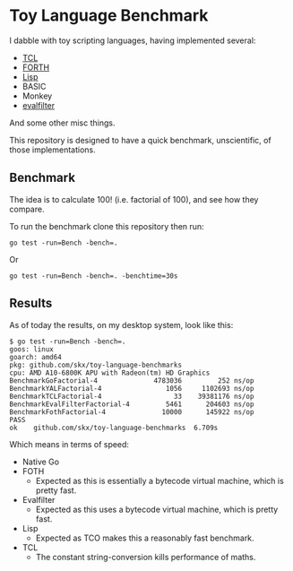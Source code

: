 # Toy Language Benchmark

I dabble with toy scripting languages, having implemented several:

* [TCL](https://github.com/skx/critical)
* [FORTH](https://github.com/skx/foth)
* [Lisp](https://github.com/skx/yal)
* BASIC
* Monkey
* [evalfilter](https://github.com/skx/evalfilter)

And some other misc things.

This repository is designed to have a quick benchmark, unscientific, of those implementations.



## Benchmark

The idea is to calculate 100! (i.e. factorial of 100), and see how they compare.

To run the benchmark clone this repository then run:

    go test -run=Bench -bench=.

Or

    go test -run=Bench -bench=. -benchtime=30s



## Results

As of today the results, on my desktop system, look like this:

```
$ go test -run=Bench -bench=.
goos: linux
goarch: amd64
pkg: github.com/skx/toy-language-benchmarks
cpu: AMD A10-6800K APU with Radeon(tm) HD Graphics
BenchmarkGoFactorial-4              4783036         252 ns/op
BenchmarkYALFactorial-4                1056     1102693 ns/op
BenchmarkTCLFactorial-4                  33    39381176 ns/op
BenchmarkEvalFilterFactorial-4         5461      204603 ns/op
BenchmarkFothFactorial-4              10000      145922 ns/op
PASS
ok    github.com/skx/toy-language-benchmarks  6.709s
```

Which means in terms of speed:

* Native Go
* FOTH
  * Expected as this is essentially a bytecode virtual machine, which is pretty fast.
* Evalfilter
  * Expected as this uses a bytecode virtual machine, which is pretty fast.
* Lisp
  * Expected as TCO makes this a reasonably fast benchmark.
* TCL
  * The constant string-conversion kills performance of maths.
